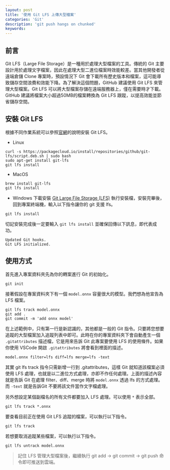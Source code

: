 ```yaml
---
layout: post
title: '使用 Git LFS 上傳大型檔案'
categories: 'Git'
description: 'git push hangs on chunked'
keywords: 
---
```


## 前言
Git LFS（Large File Storage）是一種用於處理大型檔案的工具。傳統的 Git 主要設計用於處理文字檔案，因此在處理大型二進位檔案時效能較差。當其他開發者從遠端倉儲 Clone 專案時，預設情況下 Git 會下載所有歷史版本和檔案，這可能導致儲存空間浪費和效能下降。為了解決這個問題，GitHub 建議使用 Git LFS 來管理大型檔案。Git LFS 可以將大型檔案存儲在遠端服務器上，僅在需要時才下載。GitHub 建議將檔案大小超過50MB的檔案轉換為 Git LFS 跟蹤，以提高效能並節省儲存空間。

## 安裝 Git LFS
根據不同作業系統可以參照[官網](https://docs.github.com/en/repositories/working-with-files/managing-large-files/installing-git-large-file-storage?platform=mac)的說明安裝 Git LFS。

- Linux
```
curl -s https://packagecloud.io/install/repositories/github/git-lfs/script.deb.sh | sudo bash
sudo apt-get install git-lfs
git lfs install
```

- MacOS
```
brew install git-lfs
git lfs install
```

- Windows
下載安裝 [Git Large File Storage (LFS)](https://git-lfs.com/)
執行安裝檔，安裝完畢後，回到專案終端機，輸入以下指令讓你的 git 支援 lfs。

```
git lfs install
```


切記安裝完成後一定要輸入 `git lfs install` 並確保回傳以下訊息，即代表成功。
```
Updated Git hooks.
Git LFS initialized.
```

## 使用方式
首先進入專案資料夾先為你的轉案進行 Git 的初始化。

```
git init
```

接著假設在專案資料夾下有一個 `model.onnx` 容量很大的模型。我們想為他宣告為 LFS 檔案。

```
git lfs track model.onnx
git add .
git commit -m 'add onnx model'
```

在上述範例中，只有第一行是新認識的，其他都是一般的 Git 指令。只要將您想要追蹤的大型檔案加入追蹤列表中即可。此時在你的專案資料夾下會自動產生一個 `.gitattributes` 描述檔，它是用來告訴 Git 此專案要使用 LFS 的使用條件。如果你使用 VSCode 開啟 `.gitattributes` 將會看到裡面的描述。

```
model.onnx filter=lfs diff=lfs merge=lfs -text
```

其實 git lfs track 指令只需新增一行到 .gitattributes，這樣 Git 就知道該檔案必須使用 LFS 處理，也就是以二進位方式處理，亦即不作任何處理。上面的描述內容就是告訴 Git 在處理 filter、diff、merge 時將 `model.onnx` 透過 lfs 的方式處理。而 `-text` 就是告訴Git 不要將該文件當作文字檔處理。

另外想設定某個副檔名的所有文件都要加入 LFS 處理。可以使用 `*` 表示全部。

```
git lfs track *.onnx
```

要查看目前正在使用 Git LFS 追蹤的檔案，可以執行以下指令。
```
git lfs track
```

若想要取消追蹤某些檔案，可以執行以下指令。

```
git lfs untrack model.onnx
```

> 記住 LFS 管理大型檔案後，繼續執行 git add -> git commit -> git push 命令即可推送到雲端。


